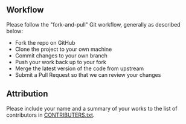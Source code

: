 ## Workflow

Please follow the "fork-and-pull" Git workflow, generally as described below:

  * Fork the repo on GitHub
  * Clone the project to your own machine
  * Commit changes to your own branch
  * Push your work back up to your fork
  * Merge the latest version of the code from upstream
  * Submit a Pull Request so that we can review your changes

## Attribution

Please include your name and a summary of your works to the list of contributors in [CONTRIBUTERS.txt](CONTRIBUTORS.txt "CONTRIBUTORS.txt"). 



